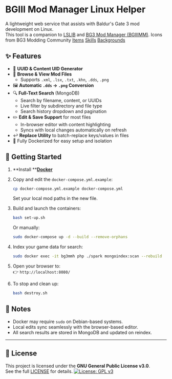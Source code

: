 # BGIII Mod Manager Linux Helper

A lightweight web service that assists with Baldur's Gate 3 mod development on Linux.\
This tool is a companion to [LSLIB](https://github.com/Norbyte/lslib) and [BG3 Mod Manager (BGIIIMM)](https://github.com/LaughingLeader/BG3ModManager).
Icons from BG3 Modding Community [Items](https://cdn.discordapp.com/attachments/1366564158371266560/1366564396364726272/Icons_Items.zip?ex=6857f005&is=68569e85&hm=82c1536c4e6c6370e9708e4298dcd34d1cc1cde8d50986e8eefc09fc86ea6d7c&) [Skills](https://cdn.discordapp.com/attachments/1366564158371266560/1366564395802693722/Icons_Skills.zip?ex=6857f005&is=68569e85&hm=f2227a4cac93fcf734fe56ac4f3e607a7cfc40633878f2b9d08c1b2e43355297&) [Backgrounds](https://cdn.discordapp.com/attachments/1366557663135010866/1366557888029659176/icon_bg_png.zip?ex=6857e9f5&is=68569875&hm=fa333a16fc63dda74b55eb4c182db0e6b47c63b6c810e732f40757ed9cd50e97&)

## ✨ Features

- 🔧 **UUID & Content UID Generator**
- 🧽 **Browse & View Mod Files**
  - Supports `.xml`, `.lsx`, `.txt`, `.khn`, `.dds`, `.png`
- 🖼️ **Automatic `.dds` → `.png` Conversion**
- 🔍 **Full-Text Search** (MongoDB)
  - Search by filename, content, or UUIDs
  - Live filter by subdirectory and file type
  - Search history dropdown and pagination
- ✏️ **Edit & Save Support** for most files
  - In-browser editor with content highlighting
  - Syncs with local changes automatically on refresh
- ↩️ **Replace Utility** to batch-replace keys/values in files
- 🐳 Fully Dockerized for easy setup and isolation

## 🚀 Getting Started

1. **Install **[**Docker**](https://docs.docker.com/engine/install/)

2. Copy and edit the `docker-compose.yml.example`:

   ```bash
   cp docker-compose.yml.example docker-compose.yml
   ```

   Set your local mod paths in the new file.

3. Build and launch the containers:

   ```bash
   bash set-up.sh
   ```

   Or manually:

   ```bash
   sudo docker-compose up -d --build --remove-orphans
   ```

4. Index your game data for search:

   ```bash
   sudo docker exec -it bg3mmh php ./spark mongoindex:scan --rebuild
   ```

5. Open your browser to:\
   👉 `http://localhost:8080/`

6. To stop and clean up:

   ```bash
   bash destroy.sh
   ```

## 🧪 Notes

- Docker may require `sudo` on Debian-based systems.
- Local edits sync seamlessly with the browser-based editor.
- All search results are stored in MongoDB and updated on reindex.

---

## 📜 License

This project is licensed under the **GNU General Public License v3.0**.\
See the full [LICENSE](./LICENSE.txt) for details.
[![License: GPL v3](https://img.shields.io/badge/License-GPLv3-blue.svg)](https://www.gnu.org/licenses/gpl-3.0)

